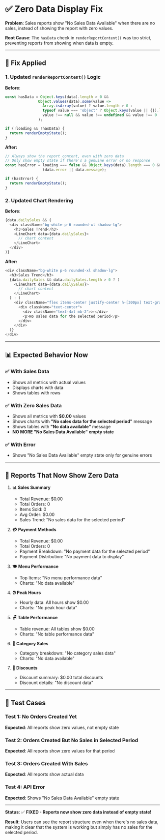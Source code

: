 # ✅ Zero Data Display Fix

**Problem**: Sales reports show "No Sales Data Available" when there are no sales, instead of showing the report with zero values.

**Root Cause**: The `hasData` check in `renderReportContent()` was too strict, preventing reports from showing when data is empty.

---

## 🔧 Fix Applied

### 1. Updated `renderReportContent()` Logic
**Before:**
```javascript
const hasData = Object.keys(data).length > 0 && 
               Object.values(data).some(value => 
                 Array.isArray(value) ? value.length > 0 : 
                 typeof value === 'object' ? Object.keys(value || {}).length > 0 : 
                 value !== null && value !== undefined && value !== 0
               );

if (!loading && !hasData) {
  return renderEmptyState();
}
```

**After:**
```javascript
// Always show the report content, even with zero data
// Only show empty state if there's a genuine error or no response
const hasError = loading === false && Object.keys(data).length === 0 && 
                 (data.error || data.message);

if (hasError) {
  return renderEmptyState();
}
```

### 2. Updated Chart Rendering
**Before:**
```javascript
{data.dailySales && (
  <div className="bg-white p-6 rounded-xl shadow-lg">
    <h3>Sales Trend</h3>
    <LineChart data={data.dailySales}>
      // chart content
    </LineChart>
  </div>
)}
```

**After:**
```javascript
<div className="bg-white p-6 rounded-xl shadow-lg">
  <h3>Sales Trend</h3>
  {data.dailySales && data.dailySales.length > 0 ? (
    <LineChart data={data.dailySales}>
      // chart content
    </LineChart>
  ) : (
    <div className="flex items-center justify-center h-[300px] text-gray-500">
      <div className="text-center">
        <div className="text-4xl mb-2">📈</div>
        <p>No sales data for the selected period</p>
      </div>
    </div>
  )}
</div>
```

---

## 📊 Expected Behavior Now

### ✅ With Sales Data
- Shows all metrics with actual values
- Displays charts with data
- Shows tables with rows

### ✅ With Zero Sales Data  
- Shows all metrics with **$0.00** values
- Shows charts with **"No sales data for the selected period"** message
- Shows tables with **"No data available"** message
- **NO MORE "No Sales Data Available" empty state**

### ✅ With Error
- Shows "No Sales Data Available" empty state only for genuine errors

---

## 🎯 Reports That Now Show Zero Data

1. **📊 Sales Summary**
   - Total Revenue: $0.00
   - Total Orders: 0
   - Items Sold: 0
   - Avg Order: $0.00
   - Sales Trend: "No sales data for the selected period"

2. **💳 Payment Methods**
   - Total Revenue: $0.00
   - Total Orders: 0
   - Payment Breakdown: "No payment data for the selected period"
   - Payment Distribution: "No payment data to display"

3. **🍽️ Menu Performance**
   - Top Items: "No menu performance data"
   - Charts: "No data available"

4. **⏰ Peak Hours**
   - Hourly data: All hours show $0.00
   - Charts: "No peak hour data"

5. **🪑 Table Performance**
   - Table revenue: All tables show $0.00
   - Charts: "No table performance data"

6. **🍺 Category Sales**
   - Category breakdown: "No category sales data"
   - Charts: "No data available"

7. **🎫 Discounts**
   - Discount summary: $0.00 total discounts
   - Discount details: "No discount data"

---

## 🧪 Test Cases

### Test 1: No Orders Created Yet
**Expected**: All reports show zero values, not empty state

### Test 2: Orders Created But No Sales in Selected Period
**Expected**: All reports show zero values for that period

### Test 3: Orders Created With Sales
**Expected**: All reports show actual data

### Test 4: API Error
**Expected**: Shows "No Sales Data Available" empty state

---

**Status**: ✅ **FIXED - Reports now show zero data instead of empty state!**

**Result**: Users can see the report structure even when there's no sales data, making it clear that the system is working but simply has no sales for the selected period.



